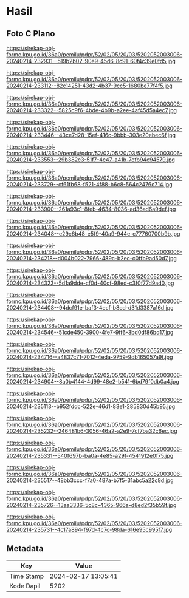 # Hasil

## Foto C Plano

https://sirekap-obj-formc.kpu.go.id/36a0/pemilu/pdpr/52/02/05/20/03/5202052003006-20240214-232931--519b2b02-90e9-45d6-8c91-60f4c39e0fd5.jpg

https://sirekap-obj-formc.kpu.go.id/36a0/pemilu/pdpr/52/02/05/20/03/5202052003006-20240214-233112--82c14251-43d2-4b37-9cc5-1680be77f4f5.jpg

https://sirekap-obj-formc.kpu.go.id/36a0/pemilu/pdpr/52/02/05/20/03/5202052003006-20240214-233322--5825c9f6-4bde-4b9b-a2ee-4af45d5a4ec7.jpg

https://sirekap-obj-formc.kpu.go.id/36a0/pemilu/pdpr/52/02/05/20/03/5202052003006-20240214-233446--43ce7d28-15ef-416c-9bbb-303e20ebec6f.jpg

https://sirekap-obj-formc.kpu.go.id/36a0/pemilu/pdpr/52/02/05/20/03/5202052003006-20240214-233553--29b382c3-51f7-4c47-a41b-7efb94c94579.jpg

https://sirekap-obj-formc.kpu.go.id/36a0/pemilu/pdpr/52/02/05/20/03/5202052003006-20240214-233729--cf61fb68-f521-4f88-b6c8-564c2476c714.jpg

https://sirekap-obj-formc.kpu.go.id/36a0/pemilu/pdpr/52/02/05/20/03/5202052003006-20240214-233900--261a93c1-8feb-4634-8036-ad36ad6a9def.jpg

https://sirekap-obj-formc.kpu.go.id/36a0/pemilu/pdpr/52/02/05/20/03/5202052003006-20240214-234048--e29c6b48-e5f9-40a9-944e-c77760700b9b.jpg

https://sirekap-obj-formc.kpu.go.id/36a0/pemilu/pdpr/52/02/05/20/03/5202052003006-20240214-234218--d004b022-7966-489c-b2ec-c0ffb9ad50d7.jpg

https://sirekap-obj-formc.kpu.go.id/36a0/pemilu/pdpr/52/02/05/20/03/5202052003006-20240214-234323--5d1a9dde-cf0d-40cf-98ed-c3f0f77d9ad0.jpg

https://sirekap-obj-formc.kpu.go.id/36a0/pemilu/pdpr/52/02/05/20/03/5202052003006-20240214-234408--94dcf91e-baf3-4ecf-b8cd-d31d3387a16d.jpg

https://sirekap-obj-formc.kpu.go.id/36a0/pemilu/pdpr/52/02/05/20/03/5202052003006-20240214-234546--51cde450-3900-4fe7-9ff6-3bd0df86bd17.jpg

https://sirekap-obj-formc.kpu.go.id/36a0/pemilu/pdpr/52/02/05/20/03/5202052003006-20240214-234716--a4837c71-7012-4eda-9759-9db165057a9f.jpg

https://sirekap-obj-formc.kpu.go.id/36a0/pemilu/pdpr/52/02/05/20/03/5202052003006-20240214-234904--8a0b4144-4d99-48e2-b541-6bd79f0db0a4.jpg

https://sirekap-obj-formc.kpu.go.id/36a0/pemilu/pdpr/52/02/05/20/03/5202052003006-20240214-235113--b952fddc-522e-46d1-83e1-285830d45b95.jpg

https://sirekap-obj-formc.kpu.go.id/36a0/pemilu/pdpr/52/02/05/20/03/5202052003006-20240214-235232--246481b6-3056-46a2-a2e9-7cf7ba32c6ec.jpg

https://sirekap-obj-formc.kpu.go.id/36a0/pemilu/pdpr/52/02/05/20/03/5202052003006-20240214-235331--540f697b-ba0a-4e85-a29f-4541912e0f75.jpg

https://sirekap-obj-formc.kpu.go.id/36a0/pemilu/pdpr/52/02/05/20/03/5202052003006-20240214-235517--48bb3ccc-f7a0-487a-b7f5-31abc5a22c8d.jpg

https://sirekap-obj-formc.kpu.go.id/36a0/pemilu/pdpr/52/02/05/20/03/5202052003006-20240214-235726--13aa3336-5c8c-4365-966a-d8ed2f35b59f.jpg

https://sirekap-obj-formc.kpu.go.id/36a0/pemilu/pdpr/52/02/05/20/03/5202052003006-20240214-235731--4c17a894-f97d-4c7c-98da-616e95c995f7.jpg


## Metadata

| Key        | Value               |
| ---------- | ------------------- |
| Time Stamp | 2024-02-17 13:05:41 |
| Kode Dapil | 5202                |



